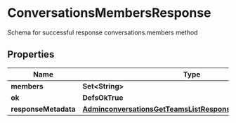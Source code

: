 

# ConversationsMembersResponse

Schema for successful response conversations.members method

## Properties

| Name | Type | Description | Notes |
|------------ | ------------- | ------------- | -------------|
|**members** | **Set&lt;String&gt;** |  |  |
|**ok** | **DefsOkTrue** |  |  |
|**responseMetadata** | [**AdminconversationsGetTeamsListResponseResponseMetadata**](AdminconversationsGetTeamsListResponseResponseMetadata.md) |  |  |



